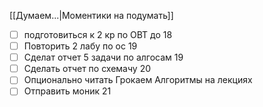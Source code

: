 [[Думаем...|Моментики на подумать]]
- [ ] подготовиться к 2 кр по ОВТ до 18
- [ ] Повторить 2 лабу по ос 19
- [ ] Сделат отчет 5 задачи по алгосам 19
- [ ] Сделать отчет по схемачу 20
- [ ] Опционально читать Грокаем Алгоритмы на лекциях 
- [ ] Отправить моник 21 
